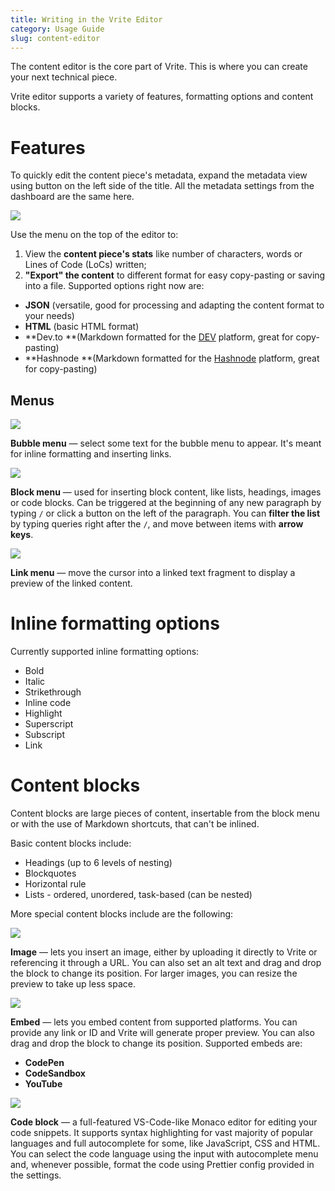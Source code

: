 ```yaml
---
title: Writing in the Vrite Editor
category: Usage Guide
slug: content-editor
---
```


The content editor is the core part of Vrite. This is where you can create your next technical piece.

Vrite editor supports a variety of features, formatting options and content blocks.

# Features

To quickly edit the content piece's metadata, expand the metadata view using button on the left side of the title. All the metadata settings from the dashboard are the same here.

![](https://assets.vrite.io/6409e82d7dfc74cef7a72e0d/40Pymj3ZrIEFLsKJTZ5tk.png)

Use the menu on the top of the editor to:

1. View the **content piece's stats** like number of characters, words or Lines of Code (LoCs) written;
2. **"Export" the content** to different format for easy copy-pasting or saving into a file. Supported options right now are:

- **JSON** (versatile, good for processing and adapting the content format to your needs)
- **HTML** (basic HTML format)
- **Dev.to **(Markdown formatted for the [DEV](https://dev.to/) platform, great for copy-pasting)
- **Hashnode **(Markdown formatted for the [Hashnode](https://hashnode.com/) platform, great for copy-pasting)

## Menus

![](https://assets.vrite.io/6409e82d7dfc74cef7a72e0d/Op7dQICGLf8LK1fb-00mF.png)

**Bubble menu** — select some text for the bubble menu to appear. It's meant for inline formatting and inserting links.

![](https://assets.vrite.io/6409e82d7dfc74cef7a72e0d/TfxcygyBCv25jW0r0UsD8.png)

**Block menu** — used for inserting block content, like lists, headings, images or code blocks. Can be triggered at the beginning of any new paragraph by typing `/` or click a button on the left of the paragraph. You can **filter the list** by typing queries right after the `/`, and move between items with **arrow keys**.

![](https://assets.vrite.io/6409e82d7dfc74cef7a72e0d/HKLbwDEH97l6qjyhhQaEh.png)

**Link menu** — move the cursor into a linked text fragment to display a preview of the linked content.

# Inline formatting options

Currently supported inline formatting options:

- Bold
- Italic
- Strikethrough
- Inline code
- Highlight
- Superscript
- Subscript
- Link

# Content blocks

Content blocks are large pieces of content, insertable from the block menu or with the use of Markdown shortcuts, that can't be inlined.

Basic content blocks include:

- Headings (up to 6 levels of nesting)
- Blockquotes
- Horizontal rule
- Lists - ordered, unordered, task-based (can be nested)

More special content blocks include are the following:

![](https://assets.vrite.io/6409e82d7dfc74cef7a72e0d/4t_retydgKtPA8YhCULYd.png)

**Image** — lets you insert an image, either by uploading it directly to Vrite or referencing it through a URL. You can also set an alt text and drag and drop the block to change its position. For larger images, you can resize the preview to take up less space.

![](https://assets.vrite.io/6409e82d7dfc74cef7a72e0d/0OxiNuaXHPy0sGNuJSsKq.png)

**Embed** — lets you embed content from supported platforms. You can provide any link or ID and Vrite will generate proper preview. You can also drag and drop the block to change its position. Supported embeds are:

- **CodePen**
- **CodeSandbox**
- **YouTube**

![](https://assets.vrite.io/6409e82d7dfc74cef7a72e0d/NLQ2piOpD-6jOZEtv67gT.png)

**Code block** — a full-featured VS-Code-like Monaco editor for editing your code snippets. It supports syntax highlighting for vast majority of popular languages and full autocomplete for some, like JavaScript, CSS and HTML. You can select the code language using the input with autocomplete menu and, whenever possible, format the code using Prettier config provided in the settings.
